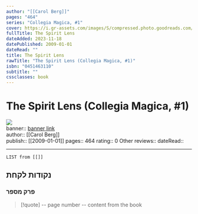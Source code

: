 ```yaml
---
author: "[[Carol Berg]]"
pages: "464"
series: "Collegia Magica, #1"
cover: https://i.gr-assets.com/images/S/compressed.photo.goodreads.com/books/1329826086l/6678976.jpg
fullTitle: The Spirit Lens
dateAdded: 2023-11-18
datePublished: 2009-01-01
dateRead: ""
title: The Spirit Lens
rawTitle: "The Spirit Lens (Collegia Magica, #1)"
isbn: "0451463110"
subtitle: ""
cssclasses: book
---
```

# The Spirit Lens (Collegia Magica, #1)

![](https:&#x2F;&#x2F;i.gr-assets.com&#x2F;images&#x2F;S&#x2F;compressed.photo.goodreads.com&#x2F;books&#x2F;1329826086l&#x2F;6678976.jpg)  
banner:: [banner link](https:&#x2F;&#x2F;i.gr-assets.com&#x2F;images&#x2F;S&#x2F;compressed.photo.goodreads.com&#x2F;books&#x2F;1329826086l&#x2F;6678976.jpg)  
author:: [[Carol Berg]]  
publish:: [[2009-01-01]]
pages:: 464
rating:: 0 
Other reviews:: 
dateRead:: 

<hr  style="clear:both"/>



```dataview
LIST from [[]]
```

## נקודות לקחת 

### פרק מספר
> [!quote] -- page number -- 
>  content from the book




```